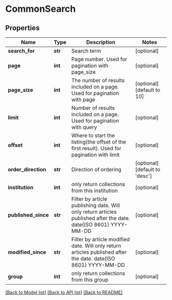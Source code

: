 # CommonSearch

## Properties
Name | Type | Description | Notes
------------ | ------------- | ------------- | -------------
**search_for** | **str** | Search term | [optional] 
**page** | **int** | Page number. Used for pagination with page_size | [optional] 
**page_size** | **int** | The number of results included on a page. Used for pagination with page | [optional] [default to 10]
**limit** | **int** | Number of results included on a page. Used for pagination with query | [optional] 
**offset** | **int** | Where to start the listing(the offset of the first result). Used for pagination with limit | [optional] 
**order_direction** | **str** | Direction of ordering | [optional] [default to 'desc']
**institution** | **int** | only return collections from this institution | [optional] 
**published_since** | **str** | Filter by article publishing date. Will only return articles published after the date. date(ISO 8601) YYYY-MM-DD | [optional] 
**modified_since** | **str** | Filter by article modified date. Will only return articles published after the date. date(ISO 8601) YYYY-MM-DD | [optional] 
**group** | **int** | only return collections from this group | [optional] 

[[Back to Model list]](../README.md#documentation-for-models) [[Back to API list]](../README.md#documentation-for-api-endpoints) [[Back to README]](../README.md)


